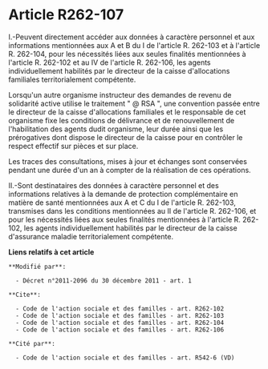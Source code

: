 # Article R262-107

I.-Peuvent directement accéder aux données à caractère personnel et aux informations mentionnées aux A et B du I de l'article
R. 262-103 et à l'article R. 262-104, pour les nécessités liées aux seules finalités mentionnées à l'article R. 262-102 et au
IV de l'article R. 262-106, les agents individuellement habilités par le directeur de la caisse d'allocations familiales
territorialement compétente. 

Lorsqu'un autre organisme instructeur des demandes de revenu de solidarité active utilise le traitement " @ RSA ", une
convention passée entre le directeur de la caisse d'allocations familiales et le responsable de cet organisme fixe les
conditions de délivrance et de renouvellement de l'habilitation des agents dudit organisme, leur durée ainsi que les
prérogatives dont dispose le directeur de la caisse pour en contrôler le respect effectif sur pièces et sur place. 

Les traces des consultations, mises à jour et échanges sont conservées pendant une durée d'un an à compter de la réalisation
de ces opérations. 

II.-Sont destinataires des données à caractère personnel et des informations relatives à la demande de protection
complémentaire en matière de santé mentionnées aux A et C du I de l'article R. 262-103, transmises dans les conditions
mentionnées au II de l'article R. 262-106, et pour les nécessités liées aux seules finalités mentionnées à l'article R.
262-102, les agents individuellement habilités par le directeur de la caisse d'assurance maladie territorialement compétente.

**Liens relatifs à cet article**

	**Modifié par**:

	  - Décret n°2011-2096 du 30 décembre 2011 - art. 1

	**Cite**:

	  - Code de l'action sociale et des familles - art. R262-102
	  - Code de l'action sociale et des familles - art. R262-103
	  - Code de l'action sociale et des familles - art. R262-104
	  - Code de l'action sociale et des familles - art. R262-106

	**Cité par**:

	  - Code de l'action sociale et des familles - art. R542-6 (VD)
